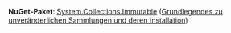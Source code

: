 **NuGet-Paket**: [System.Collections.Immutable](http://go.microsoft.com/fwlink/?LinkId=318047) ([Grundlegendes zu unveränderlichen Sammlungen und deren Installation](/dotnet/api/system.collections.immutable#Remarks))
